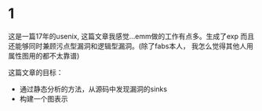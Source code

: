 # 1
这是一篇17年的usenix, 这篇文章我感觉...emm做的工作有点多。生成了exp 而且还能够同时兼顾污点型漏洞和逻辑型漏洞。(除了fabs本人， 我怎么觉得其他人用属性图用的都不太靠谱)

这篇文章的目标： 
  * 通过静态分析的方法，从源码中发现漏洞的sinks
  * 构建一个图表示 
